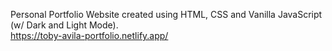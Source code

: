 Personal Portfolio Website created using HTML, CSS and Vanilla JavaScript (w/ Dark and Light Mode).  
https://toby-avila-portfolio.netlify.app/
